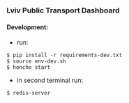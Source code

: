 ### Lviv Public Transport Dashboard

#### Development:

* run:
```
$ pip install -r requirements-dev.txt
$ source env-dev.sh
$ honcho start
```

* in second terminal run:
```
$ redis-server
```
